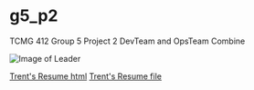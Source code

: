 # g5_p2
TCMG 412 Group 5 Project 2
DevTeam and OpsTeam Combine


![Image of Leader](https://github.com/noahwoinicki/g5_p2/blob/master/leader.JPG?raw=true)


[Trent's Resume html](Trent_s-Resume.html)
[Trent's Resume file](Trent's-Resume)
